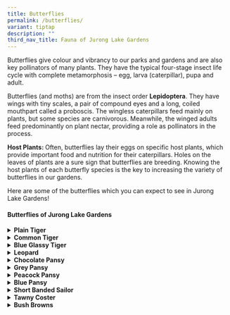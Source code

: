 ```yaml
---
title: Butterflies
permalink: /butterflies/
variant: tiptap
description: ""
third_nav_title: Fauna of Jurong Lake Gardens
---
```

<p>Butterflies give colour and vibrancy&nbsp;to our parks and gardens and
are also key pollinators of many plants. They have the typical four-stage
insect life cycle with complete metamorphosis – egg, larva (caterpillar),
pupa and adult.</p>
<p>Butterflies (and moths) are from the insect order <strong>Lepidoptera</strong>.
They have wings with tiny scales, a pair of compound eyes and a long, coiled
mouthpart called a proboscis. The wingless caterpillars feed mainly on
plants, but some species are carnivorous. Meanwhile, the winged adults
feed predominantly on plant nectar, providing a role as pollinators in
the process.</p>
<p><strong>Host Plants: </strong>Often, butterflies lay their eggs on specific
host plants, which provide important food and nutrition for their caterpillars.
Holes on the leaves of plants are a sure sign that butterflies are breeding.
Knowing the host plants of each butterfly species is the key to increasing
the variety of butterflies in our gardens.</p>
<p>Here are some of the butterflies which you can expect to see in Jurong
Lake Gardens!</p>
<p></p>
<h4><strong>Butterflies of Jurong Lake Gardens</strong></h4>
<p></p>
<div data-type="detailGroup" class="isomer-accordion isomer-accordion-white">
<details class="isomer-details">
<summary><strong>Plain Tiger</strong>
</summary>
<div data-type="detailsContent" class="isomer-details-content">
<p></p>
<table style="minWidth: 50px">
<colgroup>
<col>
<col>
</colgroup>
<tbody>
<tr>
<td rowspan="1" colspan="1">
<p><strong>Scientific name:</strong>
</p>
</td>
<td rowspan="1" colspan="1">
<p></p>
</td>
</tr>
<tr>
<td rowspan="1" colspan="1">
<p><strong>Common name:</strong>
</p>
</td>
<td rowspan="1" colspan="1">
<p></p>
</td>
</tr>
<tr>
<td rowspan="1" colspan="1">
<p><strong>Family:</strong>
</p>
</td>
<td rowspan="1" colspan="1">
<p></p>
</td>
</tr>
</tbody>
</table>
<p></p>
<p><strong>What does it look like?</strong>
</p>
</div>
</details>
<details class="isomer-details">
<summary><strong>Common Tiger</strong>
</summary>
<div data-type="detailsContent" class="isomer-details-content">
<p></p>
</div>
</details>
<details class="isomer-details">
<summary><strong>Blue Glassy Tiger</strong>
</summary>
<div data-type="detailsContent" class="isomer-details-content">
<p></p>
</div>
</details>
<details class="isomer-details">
<summary><strong>Leopard</strong>
</summary>
<div data-type="detailsContent" class="isomer-details-content">
<p></p>
</div>
</details>
<details class="isomer-details">
<summary><strong>Chocolate Pansy</strong>
</summary>
<div data-type="detailsContent" class="isomer-details-content">
<p></p>
</div>
</details>
<details class="isomer-details">
<summary><strong>Grey Pansy</strong>
</summary>
<div data-type="detailsContent" class="isomer-details-content">
<p></p>
</div>
</details>
<details class="isomer-details">
<summary><strong>Peacock Pansy</strong>
</summary>
<div data-type="detailsContent" class="isomer-details-content">
<p></p>
</div>
</details>
<details class="isomer-details">
<summary><strong>Blue Pansy</strong>
</summary>
<div data-type="detailsContent" class="isomer-details-content">
<p></p>
</div>
</details>
<details class="isomer-details">
<summary><strong>Short Banded Sailor</strong>
</summary>
<div data-type="detailsContent" class="isomer-details-content">
<p></p>
</div>
</details>
<details class="isomer-details">
<summary><strong>Tawny Coster</strong>
</summary>
<div data-type="detailsContent" class="isomer-details-content">
<p></p>
</div>
</details>
<details class="isomer-details">
<summary><strong>Bush Browns</strong>
</summary>
<div data-type="detailsContent" class="isomer-details-content">
<p></p>
</div>
</details>
</div>
<p>
<br>
</p>
<p>
<br>
</p>
<p>
<br>
</p>
<p>
<br>
</p>
<p></p>